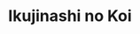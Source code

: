 --- 
title: "Ikujinashi no Koi"
publishdate: "2019-4-27T16:48:46+02:00"
src: "https://365manga.net/manga/ikujinashi-no-koi"
image: "https://data.365manga.net/images/thumbnails/19686-ikujinashi-no-koi.jpg"
description: "Asakura, a writer, coincidentally came across high-schooler Mihara who has feelings for his male friend. He sees himself in Mihara because of his bitter past love. By a twist of fate, it turns out that Mihara"
---